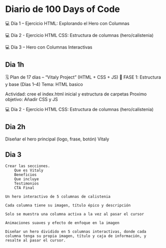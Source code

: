 # Diario de 100 Days of Code

💻 Día 1 – Ejercicio HTML: Explorando el Hero con Columnas

💻 Día 2 - Ejercicio HTML CSS: Estructura de columnas (hero/calistenia)

💻 Día 3 – Hero con Columnas Interactivas

## Dia 1h
🗓️ Plan de 17 días – “Vitaly Project” (HTML + CSS + JS)
🩵 FASE 1: Estructura y base (Días 1–4)
 Tema: HTML basico

 Actividad: cree el index.html inicial y estructura de carpetas 
 Proximo objetivo: Añadir CSS y JS


💻 Día 2 - Ejercicio HTML CSS: Estructura de columnas (hero/calistenia)
## Dia 2h
Diseñar el hero principal (logo, frase, botón) Vitaly
## Dia 3
    Crear las secciones.
        Que es Vitaly
        Beneficios
        Que incluye
        Testimonios
        CTA Final
    
    Un hero interactivo de 5 columnas de calistenia

    Cada columna tiene su imagen, título épico y descripción

    Solo se muestra una columna activa a la vez al pasar el cursor

    Animaciones suaves y efecto de enfoque en la imagen
    
    Diseñar un hero dividido en 5 columnas interactivas, donde cada columna tenga su propia imagen, título y caja de información, y resalte al pasar el cursor.